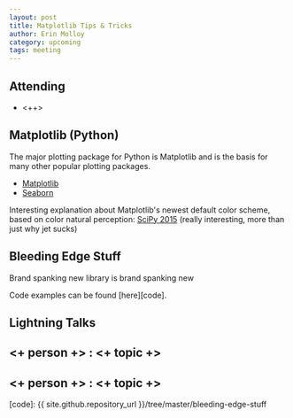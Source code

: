```yaml
---
layout: post
title: Matplotlib Tips & Tricks
author: Erin Molloy
category: upcoming
tags: meeting 
---
```



## Attending

- <++>


## Matplotlib (Python)

The major plotting package for Python is Matplotlib and is the basis for many other popular plotting packages.

* [Matplotlib][mpl]
* [Seaborn](http://seaborn.pydata.org/)

Interesting explanation about Matplotlib's newest default color scheme, based on color natural perception: [SciPy 2015](https://youtu.be/xAoljeRJ3lU)
 (really interesting, more than just why jet sucks)

## Bleeding Edge Stuff

Brand spanking new library is brand spanking new

Code examples can be found [here][code].

## Lightning Talks 

## <+ person +> : <+ topic +>

## <+ person +> : <+ topic +>

[mpl]: http://matplotlib.org/
[code]: {{ site.github.repository_url }}/tree/master/bleeding-edge-stuff
